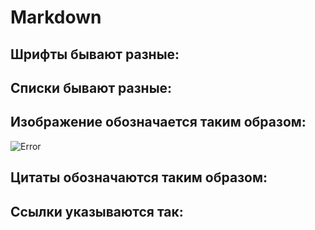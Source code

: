 # Markdown 
## Шрифты бывают разные:


## Списки бывают разные:

## Изображение обозначается таким образом:
![Error](enot.jpeg)
## Цитаты обозначаются таким образом:

## Ссылки указываются так:


